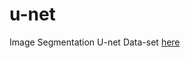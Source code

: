 # u-net
Image Segmentation U-net
Data-set [here](https://www.kaggle.com/c/dstl-satellite-imagery-feature-detection)

